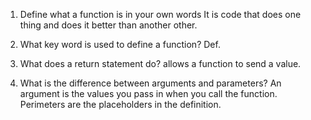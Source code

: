 1. Define what a function is in your own words
It is code that does one thing and does it better than another other.

2. What key word is used to define a function?
Def.

3. What does a return statement do?
allows a function to send a value.

4. What is the difference between arguments and parameters?
An argument is the  values you pass in when you call the function. Perimeters are the placeholders in the definition.

